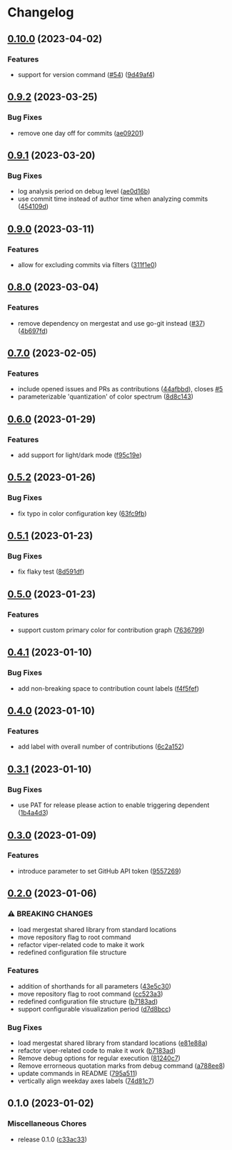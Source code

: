 # Changelog

## [0.10.0](https://github.com/herdstat/herdstat/compare/v0.9.2...v0.10.0) (2023-04-02)


### Features

* support for version command ([#54](https://github.com/herdstat/herdstat/issues/54)) ([9d49af4](https://github.com/herdstat/herdstat/commit/9d49af45c0fb8a8395b9b22d6acf49db9e24d176))

## [0.9.2](https://github.com/herdstat/herdstat/compare/v0.9.1...v0.9.2) (2023-03-25)


### Bug Fixes

* remove one day off for commits ([ae09201](https://github.com/herdstat/herdstat/commit/ae09201666800ee302348d4fff64b702dc598e07))

## [0.9.1](https://github.com/herdstat/herdstat/compare/v0.9.0...v0.9.1) (2023-03-20)


### Bug Fixes

* log analysis period on debug level ([ae0d16b](https://github.com/herdstat/herdstat/commit/ae0d16b44d88ba42186eb4dcf1f9179e26f770d9))
* use commit time instead of author time when analyzing commits ([454109d](https://github.com/herdstat/herdstat/commit/454109d25a2967e5845cef262b6a324553a3ee73))

## [0.9.0](https://github.com/herdstat/herdstat/compare/v0.8.0...v0.9.0) (2023-03-11)


### Features

* allow for excluding commits via filters ([311f1e0](https://github.com/herdstat/herdstat/commit/311f1e0d04e89b2514cd5e241a42643bce497455))

## [0.8.0](https://github.com/herdstat/herdstat/compare/v0.7.0...v0.8.0) (2023-03-04)


### Features

* remove dependency on mergestat and use go-git instead ([#37](https://github.com/herdstat/herdstat/issues/37)) ([4b697fd](https://github.com/herdstat/herdstat/commit/4b697fdbd4fbdad59bb7503101422485c3390a9b))

## [0.7.0](https://github.com/herdstat/herdstat/compare/v0.6.0...v0.7.0) (2023-02-05)


### Features

* include opened issues and PRs as contributions ([44afbbd](https://github.com/herdstat/herdstat/commit/44afbbd8a019613054ab645ff30b9237d0dda109)), closes [#5](https://github.com/herdstat/herdstat/issues/5)
* parameterizable 'quantization' of color spectrum ([8d8c143](https://github.com/herdstat/herdstat/commit/8d8c1433045554756e206c586e78ec32d20d1291))

## [0.6.0](https://github.com/herdstat/herdstat/compare/v0.5.2...v0.6.0) (2023-01-29)


### Features

* add support for light/dark mode ([f95c19e](https://github.com/herdstat/herdstat/commit/f95c19e849724dd158d530d2bfffbb8b90130c80))

## [0.5.2](https://github.com/herdstat/herdstat/compare/v0.5.1...v0.5.2) (2023-01-26)


### Bug Fixes

* fix typo in color configuration key ([63fc9fb](https://github.com/herdstat/herdstat/commit/63fc9fb2c530f1398c6616c9539b53a09f936661))

## [0.5.1](https://github.com/herdstat/herdstat/compare/v0.5.0...v0.5.1) (2023-01-23)


### Bug Fixes

* fix flaky test ([8d591df](https://github.com/herdstat/herdstat/commit/8d591dfe5ef6676d1d5eacee471086eee6137cde))

## [0.5.0](https://github.com/herdstat/herdstat/compare/v0.4.1...v0.5.0) (2023-01-23)


### Features

* support custom primary color for contribution graph ([7636799](https://github.com/herdstat/herdstat/commit/7636799045723f5aee5dbe5e4e8d7eb7af1905c8))

## [0.4.1](https://github.com/herdstat/herdstat/compare/v0.4.0...v0.4.1) (2023-01-10)


### Bug Fixes

* add non-breaking space to contribution count labels ([f4f5fef](https://github.com/herdstat/herdstat/commit/f4f5fefc0082faaed280e9c85cb178e159289903))

## [0.4.0](https://github.com/herdstat/herdstat/compare/v0.3.1...v0.4.0) (2023-01-10)


### Features

* add label with overall number of contributions ([6c2a152](https://github.com/herdstat/herdstat/commit/6c2a152636727f1afa7aee0d0801b58d95916ea0))

## [0.3.1](https://github.com/herdstat/herdstat/compare/v0.3.0...v0.3.1) (2023-01-10)


### Bug Fixes

* use PAT for release please action to enable triggering dependent ([1b4a4d3](https://github.com/herdstat/herdstat/commit/1b4a4d3b252f94f1b534c35e5c3b1c957d5675f2))

## [0.3.0](https://github.com/herdstat/herdstat/compare/v0.2.0...v0.3.0) (2023-01-09)


### Features

* introduce parameter to set GitHub API token ([9557269](https://github.com/herdstat/herdstat/commit/9557269d10eda07efbef353e2f7c68520f761ae7))

## [0.2.0](https://github.com/herdstat/herdstat/compare/v0.1.0...v0.2.0) (2023-01-06)


### ⚠ BREAKING CHANGES

* load mergestat shared library from standard locations
* move repository flag to root command
* refactor viper-related code to make it work
* redefined configuration file structure

### Features

* addition of shorthands for all parameters ([43e5c30](https://github.com/herdstat/herdstat/commit/43e5c30ba5235deaad6cabb8f21b1e71d19acfdb))
* move repository flag to root command ([cc523a3](https://github.com/herdstat/herdstat/commit/cc523a3a0b626b8a778937c115b3ff718de9cda3))
* redefined configuration file structure ([b7183ad](https://github.com/herdstat/herdstat/commit/b7183adcf842232081814cebf8940d54d93e5273))
* support configurable visualization period ([d7d8bcc](https://github.com/herdstat/herdstat/commit/d7d8bcc8d38be1fad5764f79b02d8e2f4526fbb0))


### Bug Fixes

* load mergestat shared library from standard locations ([e81e88a](https://github.com/herdstat/herdstat/commit/e81e88a157db2c1d1b0492175651f791a81677f8))
* refactor viper-related code to make it work ([b7183ad](https://github.com/herdstat/herdstat/commit/b7183adcf842232081814cebf8940d54d93e5273))
* Remove debug options for regular execution ([81240c7](https://github.com/herdstat/herdstat/commit/81240c78d1aeb878bb9aa2ad1d181891d0903339))
* Remove errorneous quotation marks from debug command ([a788ee8](https://github.com/herdstat/herdstat/commit/a788ee818bd25a22a169f75cb56c261ae38bbee8))
* update commands in README ([795a511](https://github.com/herdstat/herdstat/commit/795a51172d079340d013bb0059ab8c8eb368b1a7))
* vertically align weekday axes labels ([74d81c7](https://github.com/herdstat/herdstat/commit/74d81c7f87e10b013e237b64cf8e91bf2cb3a94f))

## 0.1.0 (2023-01-02)


### Miscellaneous Chores

* release 0.1.0 ([c33ac33](https://github.com/herdstat/herdstat/commit/c33ac33d3c12b8f1b6e49fce206f4f2ed5e6078b))
